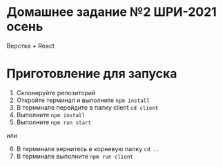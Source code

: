 # Домашнее задание №2 ШРИ-2021 осень
Верстка + React
# Приготовление для запуска
1. Склонируйте репозиторий
2. Откройте терминал и выполните `npm install`
3. В терминале перейдите в папку client  `cd client`
4. Выполните `npm install`
5. Выполните `npm run start`

или

6. В терминале вернитесь в корневую папку  `cd ..`
7. В терминале выполните  `npm run client`